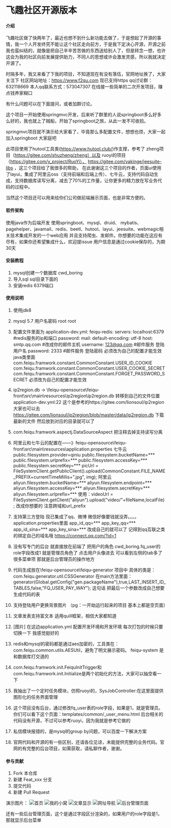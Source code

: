 # 飞趣社区开源版本

#### 介绍
飞趣社区做了快两年了，最近也想不到什么新功能去做了，于是想起了开源的事情，我一个人开发终究不能让这个社区走向前方，于是我下定决心开源，开源之前我也蛮纠结的，就像是把自己辛辛苦苦做的东西送给别人了，但是转念一想，也许这会为我的社区向前发展提供助力，不同人的思想或许会激发灵感，所以我就决定开源了。

时隔多年，我又来看了下我的项目，不知道现在有没有落伍，官网地址换了，大家关注下
社区网站地址：https://www.f2qu.com  现已支持https
qq讨论群：632118669  本人qq联系方式：573047307  在线接一些简单的二次开发项目，赚点钱养家糊口

有什么问题可以在下面提问，或者加群讨论。

这个项目一开始使用springmvc开发，后来听了群里的人说springboot多么好多么好的，我也就上了贼船，开始了springboot之旅，从此一发不可收拾。

springmvc项目就不演示给大家看了，毕竟那么多配置文件，想想也烦，大家一起加入springboot 大家庭吧

此项目使用了hutool工具类(https://www.hutool.club/)作支撑，参考了
zheng项目（https://gitee.com/shuzheng/zheng）以及
ruoyi的项目（https://gitee.com/y_project/RuoYi），
https://gitee.com/vakinge/jeesuite-libs
，这三个项目给了我很多的帮助，
在此谢谢这三个项目的作者，页面ui使用了layui，集成了阿里云oss（支持前端和后端上传）、七牛云，支持代码自动生成，支持数据库读写分离，减去了70%的工作量，让你更多的精力放在写业务代码的过程中。

当然这个项目还可以用来给你们公司做前端展示页面，也是非常方便的。



#### 软件架构
使用java作为后端开发 使用springboot、mysql、druid、 mybatis、pagehelper、javamail、redis、beetl、hutool、layui、jeesuite、webmagic相关技术集成开发的一个web应用
并且支持爬虫、发邮件。你想要的功能在这应有尽有，如果你还希望集成什么，欢迎提issue
用户信息是通过cookie保存的，为期30天


#### 安装教程

1. mysql创建一个数据库 cwd_boring
2. 导入sql sql目录下面的
3. 安装redis 6379端口

#### 使用说明

1. 使用jdk8
2. mysql 5.7 用户名密码 root root
3. 配置文件里面为
   application-dev.yml:
   feiqu-redis:
   servers: localhost:6379 #redis服务的ip和端口
   password:
   mail:
   default-encoding: utf-8
   host:  smtp.qq.com #改成你的邮件主机
   username: 123@qq.com #邮件服务 登陆用户名
   password: 2333 #邮件服务 登陆密码
   必须改为自己的配置才能生效
   java类里面
   com.feiqu.framwork.constant.CommonConstant.USER_ID_COOKIE
   com.feiqu.framwork.constant.CommonConstant.USER_COOKIE_SECRET
   com.feiqu.framwork.constant.CommonConstant.FORGET_PASSWORD_SECRET
   必须改为自己的配置才能生效
4. ip2region.db -> \feiqu-opensource\feiqu-front\src\main\resources\ip2region\ip2region.db 转移到自己的文件位置 application-dev.yml:22
   这个是参考的https://gitee.com/lionsoul/ip2region
   大家也可以去 https://gitee.com/lionsoul/ip2region/blob/master/data/ip2region.db  下载最新的文件
   然后放到对应的目录就可以了
5. com.feiqu.framwork.aspectj.DataSourceAspect 把注释去掉支持读写分离
6. 阿里云和七牛云的配置在——》feiqu-opensource\feiqu-front\src\main\resources\application.properties
   七牛云
   public.filesystem.provider=qiniu
   public.filesystem.bucketName=***
   public.filesystem.urlprefix=***
   public.filesystem.accessKey=***
   public.filesystem.secretKey=***
   picUrl = FileSystemClient.getPublicClient().upload(CommonConstant.FILE_NAME_PREFIX+currentTimeMillis+".jpg", img);
   阿里云
   aliyun.filesystem.bucketName=***
   aliyun.filesystem.endpoint=***
   aliyun.filesystem.accessKey=***
   aliyun.filesystem.secretKey=***
   aliyun.filesystem.urlprefix=***
   使用：videoUrl = FileSystemClient.getClient("aliyun").upload("video/"+fileName,localFile);
   改成你想要的
   注意跨域和url_prefix
7. 支持第三方登陆 现已集成了qq、微博  微信好像要钱就没弄。。。。
   application.properties里面
   app_id_qq=***
   app_key_qq=***
   app_id_sina=***
   app_key_sina=***
   改成自己的就可以了 记得到qq互联之类的绑定自己的域名哦 https://connect.qq.com/?id=1

8. 没有写专门的后台 就直接放在前端了 把用户的角色 cwd_boring.fq_user的role字段改成1 就是管理员角色了
   点击用户头像进去 可以看到左侧的tab多了很多菜单项 那就是后台管理员的操作地方


9. 代码生成放在\feiqu-opensource\feiqu-generator 项目中
   具体的类是：com.feiqu.generator.util.CSSGenerator
   在main方法里面：generator(Global.getConfig("gen.packageName"),true,LAST_INSERT_ID_TABLES,false,"FQ_USER_PAY_WAY");
   这句话 把最后一个参数改成自己想要生成代码的表

10. 支持登陆用户更换背景图片 （pg：一开始运行起来的项目 基本上都是空页面）

11. 文章发表支持富文本 适用quill框架，相信大家都知道

12. [图片] 在这边application.yml 配置开发环境和开发环境 每次打包的时候只要切换一下 我感觉挺好的

13. redis和mysql的密码都是通过aes加密的，工具类在：com.feiqu.common.utils.AESUtil，避免了明文展示密码。 feiqu-system 是和数据库打交道的

14. com.feiqu.framwork.init.FeiquInitTrigger和com.feiqu.framwork.init.Initialize是两个初始化的方法，大家可以抽空看一下

15. 我抽出了一个定时任务模块，仿照ruoyi的，SysJobController:在这里面提供图形化的任务界面管理

16. 这个项目没有后台，通过修改fq_user表的role字段，如果是1，就是管理员。 你们可以看下这个页面：templates/common/_user_menu.html
    后台相关的代码没有开源，不过可以参考ruoyi，因为我就是参考它做的

17. 私信模块报错的，是mysql的group by问题，可以百度一下解决方案

18. 官网代码和开源的有一些区别，还请各位见谅，未能提供完整的业务代码。官网的有完整的后台项目，如需获取，请私聊作者，谢谢。

#### 参与贡献

1. Fork 本仓库
2. 新建 Feat_xxx 分支
3. 提交代码
4. 新建 Pull Request


演示图片：
![首页](https://images.gitee.com/uploads/images/2019/0415/212716_fb07524f_1233679.png "TIM图片20190415212647.png")
![我的小窝](https://images.gitee.com/uploads/images/2019/0415/212801_be0d1782_1233679.png "TIM图片20190415212747.png")
![文章显示](https://images.gitee.com/uploads/images/2019/0415/212852_0f216b2e_1233679.png "TIM图片20190415212836.png")
![网址导航](https://images.gitee.com/uploads/images/2019/0415/212953_3c777e7c_1233679.png "TIM图片20190415212936.png")
![后台管理页面](https://images.gitee.com/uploads/images/2019/0608/224223_2ecc1c13_1233679.png "微信图片_20190608224135.png")

还有一些后台管理页面，这个是通过字段区分渲染的，如果用户的role字段是1，那就显示后台菜单